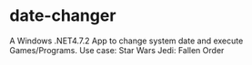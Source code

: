# date-changer
A Windows .NET4.7.2 App to change system date and execute Games/Programs. Use case: Star Wars Jedi: Fallen Order
